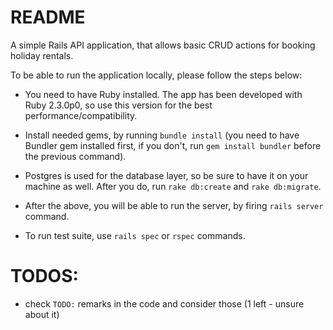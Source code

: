# README

A simple Rails API application, that allows basic CRUD actions for booking
holiday rentals.

To be able to run the application locally, please follow the steps below:

* You need to have Ruby installed. The app has been developed with Ruby
  2.3.0p0, so use this version for the best performance/compatibility.

* Install needed gems, by running `bundle install` (you need to have Bundler gem
  installed first, if you don't, run `gem install bundler` before the previous
  command).

* Postgres is used for the database layer, so be sure to have it on your machine
  as well. After you do, run `rake db:create` and `rake db:migrate`.

* After the above, you will be able to run the server, by firing `rails server`
  command.

* To run test suite, use `rails spec` or `rspec` commands.

# TODOS:

* check `TODO:` remarks in the code and consider those (1 left - unsure about it)
